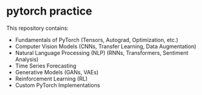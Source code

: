 # pytorch practice 

This repository contains:
  - Fundamentals of PyTorch (Tensors, Autograd, Optimization, etc.)
  - Computer Vision Models (CNNs, Transfer Learning, Data Augmentation)
  - Natural Language Processing (NLP) (RNNs, Transformers, Sentiment Analysis)
  - Time Series Forecasting
  - Generative Models (GANs, VAEs)
  - Reinforcement Learning (RL)
  - Custom PyTorch Implementations


